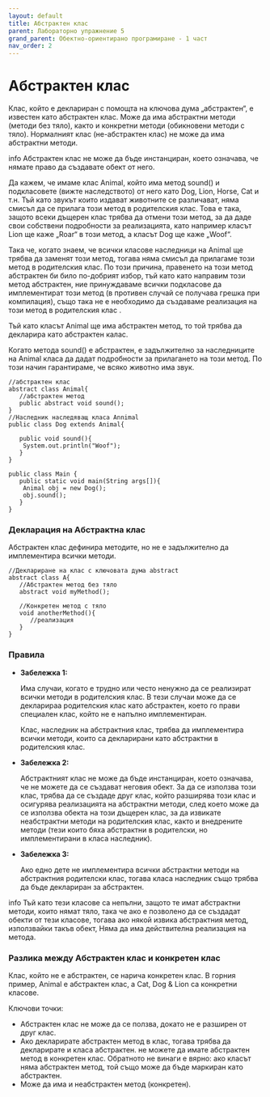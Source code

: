```yaml
---
layout: default
title: Абстрактен клас
parent: Лабораторно упражнение 5
grand_parent: Обектно-ориентирано програмиране - 1 част
nav_order: 2
---
```

# Абстрактен клас

Клас, който е деклариран с помощта на ключова дума „абстрактен“, е известен като абстрактен клас. Може да има абстрактни методи (методи без тяло), както и конкретни методи (обикновени методи с тяло). Нормалният клас (не-абстрактен клас) не може да има абстрактни методи.

info
Абстрактен клас не може да бъде инстанциран, което означава, че нямате право да създавате обект от него.


Да кажем, че имаме клас Animal, който има метод sound() и подкласовете (вижте наследството) от него като Dog, Lion, Horse, Cat и т.н. Тъй като звукът които издават животните се различават, няма смисъл да се прилага този метод в родителския клас. Това е така, защото всеки дъщерен клас трябва да отмени този метод, за да даде свои собствени подробности за реализацията, като например класът Lion ще каже „Roar“ в този метод, а класът Dog ще каже „Woof“.

Така че, когато знаем, че всички класове наследници на Animal ще трябва да заменят този метод, тогава няма смисъл да прилагаме този метод в родителския клас. По този причина, правенето на този метод абстрактен би било по-добрият избор, тъй като като направим този метод абстрактен, ние принуждаваме всички подкласове да имплементират този метод (в противен случай се получава грешка при компилация), също така не е необходимо да създаваме реализация на този метод в родителския клас .

Тъй като класът Animal ще има абстрактен метод, то той трябва да декларира като абстрактен калас.

Когато метода sound() е абстрактен, е задължително за наследниците на Animal класa да дадат подробности за прилагането на този метод. По този начин гарантираме, че всяко животно има звук.

```
//абстрактен клас
abstract class Animal{
   //абстрактен метод
   public abstract void sound();
}
//Наследник наследяващ класа Annimal
public class Dog extends Animal{

   public void sound(){
	System.out.println("Woof");
   }
}

public class Main {
   public static void main(String args[]){
	Animal obj = new Dog();
	obj.sound();
   }
}
```

### Декларация на Абстрактна клас

Абстрактен клас дефинира методите, но не е задължително да имплементира всички методи.

```
//Деклариране на клас с ключовата дума abstract 
abstract class A{
   //Абстрактен метод без тяло
   abstract void myMethod();

   //Конкретен метод с тяло
   void anotherMethod(){
      //реализация
   }
}
```

### Правила&#x20;

*   **Забележка 1:**&#x20;

    Има случаи, когато е трудно или често ненужно да се реализират всички методи в родителския клас. В тези случаи може да се декларираа родителския клас като абстрактен, което го прави специален клас, който не е напълно имплементиран.

    Клас, наследник на абстрактния клас, трябва да имплементира всички методи, които са декларирани като абстрактни в родителския клас.
*   **Забележка 2:**&#x20;

    Абстрактният клас не може да бъде инстанциран, което означава, че не можете да се създават неговия обект. За да се използва този клас, трябва да се създаде друг клас, който разширява този клас и осигурява реализацията на абстрактни методи, след което може да се използва обекта на този дъщерен клас, за да извикате неабстрактни методи на родителския клас, както и внедрените методи (тези които бяха абстрактни в родителски, но имплементирани в класа наследник).
*   **Забележка 3:**&#x20;

    Ако едно дете не имплементира всички абстрактни методи на абстрактния родителски клас, тогава класа наследник също трябва да бъде деклариран за абстрактен.

info
Тъй като тези класове са непълни, защото те имат абстрактни методи, които нямат тяло, така че ако е позволено да се създадат обекти от тези класове, тогава ако някой извика абстрактния метод, използвайки такъв обект, Няма да има действителна реализация на метода.&#x20;

### Разлика между Абстрактен клас и конкретен клас&#x20;

Клас, който не е абстрактен, се нарича конкретен клас. В горния пример, Animal е абстрактен клас, а Cat, Dog & Lion са конкретни класове.

Ключови точки:

* Абстрактен клас не може да се ползва, докато не е разширен от друг клас.&#x20;
* Ако декларирате абстрактен метод в клас, тогава трябва да декларирате и класа абстрактен. не можете да имате абстрактен метод в конкретен клас. Обратното не винаги е вярно: ако класът няма абстрактен метод, той също може да бъде маркиран като абстрактен.&#x20;
* Може да има и неабстрактен метод (конкретен).&#x20;
